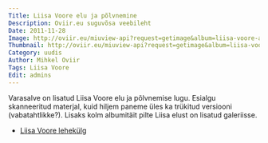 ```yaml
---
Title: Liisa Voore elu ja põlvnemine
Description: Oviir.eu suguvõsa veebileht
Date: 2011-11-28
Image: http://oviir.eu/miuview-api?request=getimage&album=liisa-voore-album1&item=dsc_1072.jpg&size=600&mode=longest
Thumbnail: http://oviir.eu/miuview-api?request=getimage&album=liisa-voore-album1&item=dsc_1072.jpg&size=600&mode=square
Category: uudis
Author: Mihkel Oviir
Tags: Liisa Voore
Edit: admins
---
```


Varasalve on lisatud Liisa Voore elu ja põlvnemise lugu. Esialgu skanneeritud materjal, kuid hiljem paneme üles ka trükitud versiooni (vabatahtlikke?). Lisaks kolm albumitäit pilte Liisa elust on lisatud galeriisse.

* [Liisa Voore lehekülg](%base_url%/oviirid/liisa-voore)
